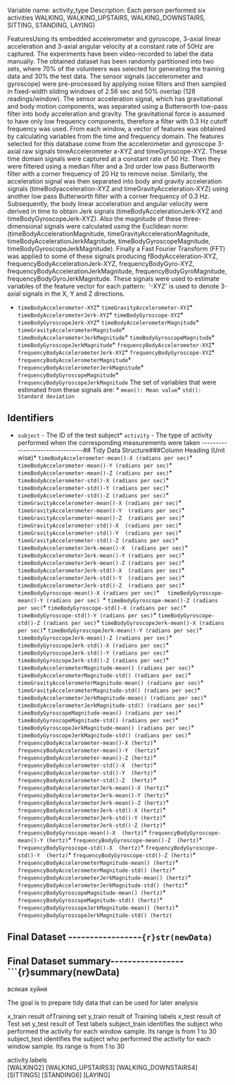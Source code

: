 


Variable name: activity_type
Description: Each person performed six activities 
WALKING,
WALKING_UPSTAIRS, 
WALKING_DOWNSTAIRS, 
SITTING,
STANDING, 
LAYING)



FeaturesUsing its embedded accelerometer and gyroscope, 3-axial linear acceleration and 3-axial angular velocity at a constant rate of 50Hz are captured. The experiments have been video-recorded to label the data manually. The obtained dataset has been randomly partitioned into two sets, where 70% of the volunteers was selected for generating the training data and 30% the test data. 
The sensor signals (accelerometer and gyroscope) were pre-processed by applying noise filters and then sampled in fixed-width sliding windows of 2.56 sec and 50% overlap (128 readings/window). The sensor acceleration signal, which has gravitational and body motion components, was separated using a Butterworth low-pass filter into body acceleration and gravity. The gravitational force is assumed to have only low frequency components, therefore a filter with 0.3 Hz cutoff frequency was used. From each window, a vector of features was obtained by calculating variables from the time and frequency domain. 
The features selected for this database come from the accelerometer and gyroscope 3-axial raw signals timeAccelerometer a-XYZ and timeGyroscope-XYZ. These time domain signals were captured at a constant rate of 50 Hz. Then they were filtered using a median filter and a 3rd order low pass Butterworth filter with a corner frequency of 20 Hz to remove noise. Similarly, the acceleration signal was then separated into body and gravity acceleration signals (timeBodyacceleration-XYZ and timeGravityAcceleration-XYZ) using another low pass Butterworth filter with a corner frequency of 0.3 Hz. 
Subsequently, the body linear acceleration and angular velocity were derived in time to obtain Jerk signals (timeBodyAccelerationJerk-XYZ and timeBodyGyroscopeJerk-XYZ). Also the magnitude of these three-dimensional signals were calculated using the Euclidean norm (timeBodyAccelerationMagnitude, timeGravityAccelerationMagnitude, timeBodyAccelerationJerkMagnitude, timeBodyGyroscopeMagnitude, timeBodyGyroscopeJerkMagnitude). 
Finally a Fast Fourier Transform (FFT) was applied to some of these signals producing fBodyAcceleration-XYZ, frequencyBodyAccelerationJerk-XYZ, frequencyBodyGyro-XYZ, frequencyBodyAccelerationJerkMagnitude, frequencyBodyGyroMagnitude, frequencyBodyGyroJerkMagnitude. 
These signals were used to estimate variables of the feature vector for each pattern:  '-XYZ' is used to denote 3-axial signals in the X, Y and Z directions.
* ` timeBodyAccelerometer-XYZ `* ` timeGravityAccelerometer-XYZ `* ` timeBodyAccelerometerJerk-XYZ `* ` timeBodyGyroscope-XYZ `* ` timeBodyGyroscopeJerk-XYZ `* ` timeBodyAccelerometerMagnitude `* ` timeGravityAccelerometerMagnitude `* ` timeBodyAccelerometerJerkMagnitude `* ` timeBodyGyroscopeMagnitude `* ` timeBodyGyroscopeJerkMagnitude `* ` frequencyBodyAccelerometer-XYZ `* ` frequencyBodyAccelerometerJerk-XYZ `* ` frequencyBodyGyroscope-XYZ `* ` frequencyBodyAccelerometerMagnitude `* ` frequencyBodyAccelerometerJerkMagnitude `* ` frequencyBodyGyroscopeMagnitude `* ` frequencyBodyGyroscopeJerkMagnitude `
The set of variables that were estimated from these signals are: * ` mean(): Mean value `* ` std(): Standard deviation `
## Identifiers
* `subject` - The ID of the test subject* `activity` - The type of activity performed when the corresponding measurements were taken
--------------------------------## Tidy Data Structure###Column Heading (Unit wise)* ` timeBodyAccelerometer-mean()-X (radians per sec) `* ` timeBodyAccelerometer-mean()-Y (radians per sec) `* ` timeBodyAccelerometer-mean()-Z (radians per sec) `* ` timeBodyAccelerometer-std()-X (radians per sec) `* ` timeBodyAccelerometer-std()-Y (radians per sec) `* ` timeBodyAccelerometer-std()-Z (radians per sec) `* ` timeGravityAccelerometer-mean()-X (radians per sec) `* ` timeGravityAccelerometer-mean()-Y  (radians per sec) `* ` timeGravityAccelerometer-mean()-Z  (radians per sec) `* ` timeGravityAccelerometer-std()-X  (radians per sec) `* ` timeGravityAccelerometer-std()-Y  (radians per sec) `* ` timeGravityAccelerometer-std()-Z (radians per sec) `* ` timeBodyAccelerometerJerk-mean()-X  (radians per sec) `* ` timeBodyAccelerometerJerk-mean()-Y (radians per sec) `* ` timeBodyAccelerometerJerk-mean()-Z (radians per sec) `* ` timeBodyAccelerometerJerk-std()-X  (radians per sec) `* ` timeBodyAccelerometerJerk-std()-Y  (radians per sec) `* ` timeBodyAccelerometerJerk-std()-Z  (radians per sec) `* ` timeBodyGyroscope-mean()-X (radians per sec) `* `  timeBodyGyroscope-mean()-Y (radians per sec) `* ` timeBodyGyroscope-mean()-Z (radians per sec) `* ` timeBodyGyroscope-std()-X (radians per sec) `* ` timeBodyGyroscope-std()-Y (radians per sec) `* ` timeBodyGyroscope-std()-Z (radians per sec) `* ` timeBodyGyroscopeJerk-mean()-X (radians per sec) `* ` timeBodyGyroscopeJerk-mean()-Y (radians per sec) `* ` timeBodyGyroscopeJerk-mean()-Z (radians per sec) `* ` timeBodyGyroscopeJerk-std()-X (radians per sec) `* ` timeBodyGyroscopeJerk-std()-Y (radians per sec) `* ` timeBodyGyroscopeJerk-std()-Z (radians per sec) `* ` timeBodyAccelerometerMagnitude-mean() (radians per sec) `* ` timeBodyAccelerometerMagnitude-std() (radians per sec) `* ` timeGravityAccelerometerMagnitude-mean() (radians per sec) `* ` timeGravityAccelerometerMagnitude-std() (radians per sec) `* ` timeBodyAccelerometerJerkMagnitude-mean() (radians per sec) `* ` timeBodyAccelerometerJerkMagnitude-std() (radians per sec) `* ` timeBodyGyroscopeMagnitude-mean() (radians per sec) `* ` timeBodyGyroscopeMagnitude-std() (radians per sec) `* ` timeBodyGyroscopeJerkMagnitude-mean() (radians per sec) `* ` timeBodyGyroscopeJerkMagnitude-std() (radians per sec) `* ` frequencyBodyAccelerometer-mean()-X (hertz) `* ` frequencyBodyAccelerometer-mean()-Y  (hertz) `* ` frequencyBodyAccelerometer-mean()-Z (hertz) `* ` frequencyBodyAccelerometer-std()-X  (hertz) `* ` frequencyBodyAccelerometer-std()-Y  (hertz) `* ` frequencyBodyAccelerometer-std()-Z  (hertz) `* ` frequencyBodyAccelerometerJerk-mean()-X (hertz) `* ` frequencyBodyAccelerometerJerk-mean()-Y (hertz) `* ` frequencyBodyAccelerometerJerk-mean()-Z (hertz) `* ` frequencyBodyAccelerometerJerk-std()-X (hertz) `* ` frequencyBodyAccelerometerJerk-std()-Y (hertz) `* ` frequencyBodyAccelerometerJerk-std()-Z (hertz) `* ` frequencyBodyGyroscope-mean()-X  (hertz) `* ` frequencyBodyGyroscope-mean()-Y (hertz) `* ` frequencyBodyGyroscope-mean()-Z  (hertz) `* ` frequencyBodyGyroscope-std()-X  (hertz) `* ` frequencyBodyGyroscope-std()-Y  (hertz) `* ` frequencyBodyGyroscope-std()-Z (hertz) `* ` frequencyBodyAccelerometerMagnitude-mean() (hertz) `* ` frequencyBodyAccelerometerMagnitude-std() (hertz) `* ` frequencyBodyAccelerometerJerkMagnitude-mean() (hertz) `* ` frequencyBodyAccelerometerJerkMagnitude-std() (hertz) `* ` frequencyBodyGyroscopeMagnitude-mean() (hertz) `* ` frequencyBodyGyroscopeMagnitude-std() (hertz) `* ` frequencyBodyGyroscopeJerkMagnitude-mean() (hertz) `* ` frequencyBodyGyroscopeJerkMagnitude-std() (hertz) `
## Final Dataset -----------------```{r}str(newData)```
## Final Dataset summary-----------------```{r}summary(newData)


всякая хуйня


The goal is to prepare tidy data that can be used for later analysis
  
x_train result ofTraining set
y_train result of Training labels
x_test result of Test set
y_test result of Test labels
subject_train identifies the subject who performed the activity for each window sample. Its range is from 1 to 30
subject_test identifies the subject who performed the activity for each window sample. Its range is from 1 to 30

activity.labels  
  [WALKING2] 
  [WALKING_UPSTAIRS3]
  [WALKING_DOWNSTAIRS4] 
  [SITTING5] 
  [STANDING6] 
  [LAYING]


